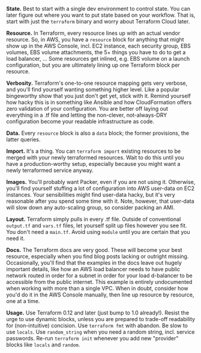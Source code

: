 **State.** Best to start with a single dev environment to control state. You
can later figure out where you want to put state based on your workflow. That
is, start with just the `terraform` binary and worry about Terraform Cloud
later.

**Resource.** In Terraform, every resource lines up with an actual vendor
resource. So, in AWS, you have a `resource` block for anything that might show
up in the AWS Console, incl. EC2 instance, each security group, EBS volumes,
EBS volume attachments, the 5+ things you have to do to get a load balancer,
... Some resources get inlined, e.g. EBS volume on a launch configuration, but
you are ultimately lining up one Terraform block per resource.

**Verbosity.** Terraform's one-to-one resource mapping gets very verbose, and
you'll find yourself wanting something higher level. Like a popular bingeworthy
show that you just don't get yet, stick with it. Remind yourself how hacky this
is in something like Ansible and how CloudFormation offers zero validation of
your configuration. You are better off laying out everything in a .tf file and
letting the non-clever, not-always-DRY configuration become your readable
infrastructure as code.

**Data.** Every `resource` block is also a `data` block; the former provisions,
the latter queries.

**Import.** It's a thing. You can `terraform import` existing resources to be
merged with your newly terraformed resources. Wait to do this until you have a
production-worthy setup, especially because you might want a newly terraformed
service anyway.

**Images.** You'll probably want Packer, even if you are not using
it. Otherwise, you'll find yourself stuffing a lot of configuration into AWS
user-data on EC2 instances. Your sensibilities might find user-data hacky, but
it's very reasonable after you spend some time with it. Note, however, that
user-data will slow down any auto-scaling group, so consider packing an AMI.

**Layout.** Terraform simply pulls in every .tf file. Outside of conventional
`output.tf` and `vars.tf` files, let yourself split up files however you see
fit. You don't need a `main.tf`. Avoid using `module` until you are certain
that you need it.

**Docs.** The Terraform docs are very good. These will become your best
resource, especially when you find blog posts lacking or outright missing.
Occasionally, you'll find that the examples in the docs leave out hugely
important details, like how an AWS load balancer needs to have public network
routed in order for a subnet in order for your load d-balancer to be accessible
from the public internet. This example is entirely undocumented when working
with more than a single VPC. When in doubt, consider how you'd do it in the AWS
Console manually, then line up resource by resource, one at a time.

**Usage.** Use Terraform 0.12 and later (just bump to 1.0 already!). Resist the
urge to use dynamic blocks, unless you are prepared to trade-off readability
for (non-intuitive) concision. Use `terraform fmt` with abandon. Be slow to use
`locals`. Use `random_string` when you need a random string, incl. service
passwords. Re-run `terraform init` whenever you add new "provider" blocks like
`locals` and `random`.
